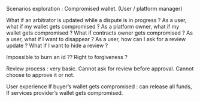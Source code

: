 Scenarios exploration :
Compromised wallet. (User / platform manager)

What if an arbitrator is updated while a dispute is in progress ?
As a user, what if my wallet gets compromised ?
As a platform owner, what if my wallet gets compromised ?
What if contracts owner gets compromised ?
As a user, what if I want to disappear ?
As a user, how can I ask for a review update ?
What if I want to hide a review ?


Impossible to burn an id ??
Right to forgiveness ?



Review process : very basic. Cannot ask for review before approval.
Cannot choose to approve it or not.

User experience
If buyer’s wallet gets compromised : can release all funds, 
If services provider’s wallet gets compromised.



 